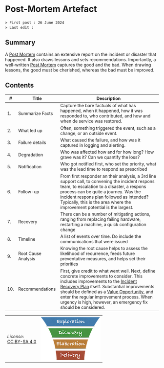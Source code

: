 # Post-Mortem Artefact

```text
> First post : 26 June 2024
> Last edit : 
```

## Summary

A [Post Mortem][pm] contains an extensive report on the incident or disaster that happened. It also draws lessons and sets recommendations. Importantly, a well-written [Post Mortem][pm] captures the good and the bad. When drawing lessons, the good must be cherished, whereas the bad must be improved.

## Contents

| # | Title | Description |
| - | - | - |
| 1. | Summarize Facts | Capture the bare factuals of what has happened, when it happened, how it was responded to, who contributed, and how and when de service was restored. |
| 2. | What led up | Often, something triggered the event, such as a change, or an outside event. |
| 3. | Failure details | What caused the failure, and how was it captured in logging and alerting. |
| 4. | Degradation | Who was affected how and for how long? How grave was it? Can we quantify the loss? |
| 5. | Notification | Who got notified first, who set the priority, what was the lead time to respond as prescribed |
| 6. | Follow-up | From first responder an their analysis, a 3rd line support call, to convening the incident respons team, to escalation to a disaster, a respons process can be quite a journey. Was the incident respons plan followed as intended? Typically, this is the area where the improvement potential is the largest. |
| 7. | Recovery | There can be a number of mitigating actions, ranging from replacing failing hardware, restarting a machine, a quick configuration change |
| 8. | Timeline | A list of events over time. Do include the communications that were issued |
| 9. | Root Cause Analysis | Knowing the root cause helps to assess the likelihood of recurrence,  feeds future preventative measures, and helps set their priorities |
| 10. | Recommendations | First, give credit to what went well. Next, define concrete improvements to consider. This includes improvements to the [Incident Recovery Plan](/Artefacts/sec-plan) itself. Substantial improvements should be defined as a [Value Opportunity](/Artefacts/val-oppo.md), and enter the regular improvement process. When urgency is high, however, an emergency fix should be considered. |

| | |
| - | - |
| *License*:</BR>[CC BY-SA 4.0](https://creativecommons.org/licenses/by-sa/4.0/deed.en) | [![LeanUP Logo](/images/leanupLogo-s.png)][nav] |

[nav]: /Artefacts/overview.md
[pm]: /Artefacts/post-mortem.md
